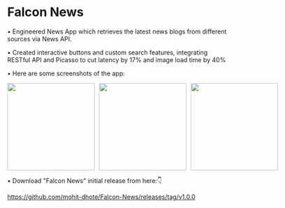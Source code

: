 # Falcon News

• Engineered News App which retrieves the latest news blogs from different sources via News API.

• Created interactive buttons and custom search features, integrating RESTful API and Picasso to cut latency by 17%
and image load time by 40%

• Here are some screenshots of the app:

<div style="display: flex;">
  <img src="https://github.com/mohit-dhote/Falcon-News/assets/89855871/30eabbb3-9dab-4ebf-aba8-36574fdec0f1" width="200" style="margin-right: 10px;"/>
  <img src="https://github.com/mohit-dhote/Falcon-News/assets/89855871/5924a52a-8bce-4b02-9c1f-cddd84bb4d91" width="200" style="margin-right: 10px;"/>
  <img src="https://github.com/mohit-dhote/Falcon-News/assets/89855871/5b69a831-b5f0-4588-97a0-6cae626d9e39" width="200"/>
</div>

• Download "Falcon News" initial release from here:👇



https://github.com/mohit-dhote/Falcon-News/releases/tag/v1.0.0
